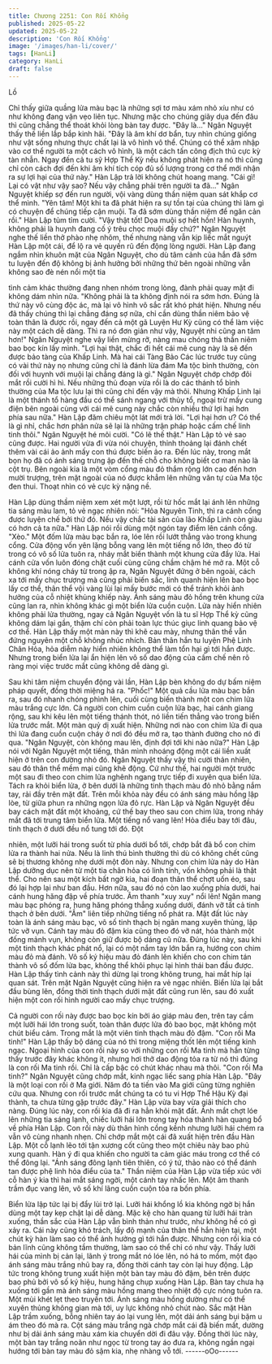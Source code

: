```yaml
---
title: Chương 2251: Con Rối Khổng
published: 2025-05-22
updated: 2025-05-22
description: 'Con Rối Khổng'
image: '/images/han-li/cover/'
tags: [HanLi]
category: HanLi
draft: false
---
```


Lồ

Chỉ thấy giữa quầng lửa màu bạc là những sợi tơ màu xám nhỏ
xíu như có như không đang vặn vẹo liên tục. Nhưng mặc cho
chúng giãy dụa đến đâu thì cũng chẳng thể thoát khỏi lòng bàn
tay được.
"Đây là..." Ngân Nguyệt thấy thế liền lắp bắp kinh hãi.
"Đây là âm khí dơ bẩn, tuy nhìn chúng giống như vật sống nhưng
thực chất lại là vô hình vô thể. Chúng có thể xâm nhập vào cơ thể
người ta một cách vô hình, là một cách tấn công địch thủ cực kỳ
tàn nhẫn. Ngay đến cả tu sỹ Hợp Thể Kỳ nếu không phát hiện ra
nó thì cũng chỉ còn cách đợi đến khi âm khí tích cóp đủ số lượng
trong cơ thể mới nhận ra sự lợi hại của thứ này." Hàn Lập trả lời
không chút hoang mang.
"Cái gì! Lại có vật như vậy sao? Nếu vậy chẳng phải trên người ta
đã..." Ngân Nguyệt khiếp sợ đến run người, vội vàng dùng thần
niệm quan sát khắp cơ thể mình.
"Yên tâm! Một khi ta đã phát hiện ra sự tồn tại của chúng thì làm
gì có chuyện để chúng tiếp cận muội. Ta đã sớm dùng thần niệm
để ngăn cản rồi." Hàn Lập tủm tỉm cười.
"Vậy thật tốt! Dọa muội sợ hết hồn! Hàn huynh, không phải là
huynh đang cố ý trêu chọc muội đấy chứ?" Ngân Nguyệt nghe thế
liền thở phào nhẹ nhõm, thế nhưng nàng vẫn kịp liếc mắt nguýt
Hàn Lập một cái, để lộ ra vẻ quyến rũ đến động lòng người.
Hàn Lập đang ngắm nhìn khuôn mặt của Ngân Nguyệt, cho dù
tâm cảnh của hắn đã sớm tu luyện đến độ không bị ảnh hưởng
bởi những thứ bên ngoài những vẫn không sao đè nén nổi một tia

tình cảm khác thường đang nhen nhóm trong lòng, đành phải
quay mặt đi không dám nhìn nữa.
"Không phải là ta không định nói ra sớm hơn. Đúng là thứ này vô
cùng độc ác, mà lại vô hình vô sắc rất khó phát hiện. Nhưng nếu
đã thấy chúng thì lại chẳng đáng sợ nữa, chỉ cần dùng thần niêm
bảo vệ toàn thân là được rồi, ngay đến cả một gã Luyện Hư Kỳ
cũng có thể làm việc này một cách dễ dàng.
Thì ra nó đơn giản như vậy, Nguyệt nhi cũng an tâm hơn!" Ngân
Nguyệt nghe vậy liền mừng rỡ, nàng mau chóng thả thần niêm
bao bọc kín lấy mình.
"Lợi hại thật, chắc đi hết cái mê cung này là sẽ đến được bảo tàng
của Khấp Linh. Mà hai cái Tàng Bảo Các lúc trước tuy cũng có vài
thứ này nọ nhưng cũng chỉ là đánh lừa đám Ma tộc bình thường,
còn đối với huynh với muội lại chẳng đáng là gì." Ngân Nguyệt
chớp chớp đôi mắt rồi cười hì hì.
Nếu những thủ đoạn vừa rồi là do các thánh tổ bình thường của
Ma tộc lưu lại thì cũng chỉ đến vậy mà thôi. Nhưng Khấp Linh lại
là một thánh tổ hàng đầu có thể sánh ngang với thủy tổ, ngoại trừ
mấy cung điện bên ngoài cùng với cái mê cung này chắc còn
nhiều thứ lợi hại hơn phía sau nữa." Hàn Lập đăm chiêu một lát
mới trả lời.
"Lợi hại hơn ư? Có thể là gì nhỉ, chắc hơn phân nửa sẽ lại là
những trận pháp hoặc cấm chế linh tinh thôi." Ngân Nguyệt hé
môi cười.
"Có lẽ thế thật." Hàn Lập tỏ vẻ sao cũng được.
Hai người vừa đi vừa nói chuyện, thỉnh thoảng lại đánh chết thêm
vài cái ảo ảnh mấy con thú được biến ảo ra.
Đến lúc này, trong mắt bọn họ đã có ánh sáng trưng ập đến thế
chỗ cho không biết cơ man nào là cột trụ. Bên ngoài kia là một
vòm cổng màu đỏ thắm rộng lớn cao đến hơn mười trượng, trên
mặt ngoài của nó được khẳm lên những văn tự của Ma tộc đen
thui. Thoạt nhìn có vẻ cực kỳ nặng nề.

Hàn Lập dùng thầm niệm xem xét một lượt, rồi từ hốc mắt lại ánh
lên những tia sáng màu lam, tỏ vẻ ngạc nhiên nói:
"Hỏa Nguyên Tinh, thì ra cánh cổng được luyện chế bởi thứ đó.
Nếu vậy chắc tài sản của lão Khấp Linh còn giàu có hơn cả ta
nữa." Hàn Lập nói rồi dùng một ngón tay điểm lên cánh cổng.
"Xèo." Một đốm lửa màu bạc bắn ra, lóe lên rồi lướt thẳng vào
trong khung cổng.
Cửa động vốn yên lặng bỗng vang lên một tiếng nổ lớn, theo đó
từ trong có vô số lửa tuôn ra, nháy mắt biến thành một khung cửa
đầy lửa.
Hai cánh cửa vốn luôn đóng chặt cuối cùng cũng chầm chậm hé
mở ra.
Một cỗ không khí nóng cháy từ trong ập ra, Ngân Nguyệt đứng ở
bên ngoài, cách xa tới mấy chục trượng mà cũng phải biến sắc,
linh quanh hiện lên bao bọc lấy cơ thể, thân thể vội vàng lùi lại
mấy bước mới có thể tránh khỏi ảnh hưởng của cỗ nhiệt khủng
khiếp này.
Ánh sáng màu đỏ hồng trên khung cửa cũng lan ra, nhìn không
khác gì một biển lửa cuồn cuộn.
Lửa này hiển nhiên không phải lửa thường, ngay cả Ngân Nguyệt
vốn là tu sĩ Hợp Thể kỳ cũng không dám lại gần, thậm chí còn
phải toàn lực thúc giục linh quang bảo vệ cơ thể.
Hàn Lập thấy một màn này thì khẽ cau mày, nhưng thân thể vẫn
đứng nguyên một chỗ không nhúc nhích.
Bản thân hắn tu luyện Phệ Linh Chân Hỏa, hỏa diễm này hiển
nhiên không thể làm tổn hại gì tới hắn được.
Nhưng trong biển lửa lại ẩn hiện lên vô số dao động của cấm chế
nên rõ ràng mọi việc trước mắt cũng không dễ dàng gì.

Sau khi tâm niệm chuyển động vài lần, Hàn Lập bèn không do dự
bấm niệm pháp quyết, đồng thời miệng há ra.
"Phốc!"
Một quả cầu lửa màu bạc bắn ra, sau đó nhanh chóng phình lên,
cuối cùng biến thành một con chim lửa màu trắng cực lớn.
Cả người con chim cuồn cuộn lửa bạc, hai cánh giang rộng, sau
khi kêu lên một tiếng thánh thót, nó liền tiến thẳng vào trong biển
lửa trước mắt.
Một màn quỷ dị xuất hiện.
Những nơi nào con chim lửa đi qua thì lửa đang cuồn cuộn cháy ở
nơi đó đều mở ra, tạo thành đường cho nó đi qua.
"Ngân Nguyệt, còn không mau lên, định đợi tới khi nào nữa?" Hàn
Lập nói với Ngân Nguyệt một tiếng, thân mình nhoáng động một
cái liền xuất hiện ở trên con đường nhỏ đó.
Ngân Nguyệt thấy vậy thì cười thản nhiên, sau đó thân thể mềm
mại cũng khẽ động.
Cứ như thế, hai người một trước một sau đi theo con chim lửa
nghênh ngang trực tiếp đi xuyên qua biển lửa.
Tách ra khỏi biển lửa, ở bên dưới là những tinh thạch màu đỏ nhỏ
bằng nắm tay, rải đầy trên mặt đất.
Trên mỗi khỏa này đều có ánh sáng màu hồng lập lòe, từ giữa
phun ra những ngọn lửa đỏ rực.
Hàn Lập và Ngân Nguyệt đều bay cách mặt đất một khoảng, cứ
thế bay theo sau con chim lửa, trong nháy mắt đã tới trung tâm
biển lửa.
Một tiếng nổ vang lên!
Hỏa điểu bay tới đâu, tinh thạch ở dưới đều nổ tung tới đó. Đột

nhiên, một lưỡi hái trong suốt từ phía dưới bổ tới, chớp bắt đã bổ
con chim lửa ra thành hai nửa.
Nếu là linh thú bình thường thì dù có không chết cũng sẽ bị
thương không nhẹ dưới một đòn này.
Nhưng con chim lửa này do Hàn Lập dưỡng dục nên từ một tia
chân hỏa có linh tính, vốn không phải là thật thể. Cho nên sau
một kích bất ngờ kia, hai đoạn thân thể chợt uốn éo, sau đó lại
hợp lại như ban đầu.
Hơn nữa, sau đó nó còn lao xuống phía dưới, hai cánh hung hăng
đập về phía trước.
Âm thanh "xuy xuy" nổi lên!
Ngân mang màu bạc phóng ra, hung hăng phóng thẳng xuống
dưới, đánh vỡ tất cả tinh thạch ở bên dưới.
"Ầm" liên tiếp những tiếng nổ phát ra.
Mặt đất lúc này toàn là ánh sáng màu bạc, vô số tinh thạch bị
ngân mang xuyên thủng, lập tức vỡ vụn.
Cánh tay màu đỏ đậm kia cũng theo đó vỡ nát, hóa thành một
đống mảnh vụn, không còn giữ được bộ dáng cũ nữa.
Đúng lúc này, sau khi một tinh thạch khác phát nổ, lại có một nắm
tay lớn bắn ra, hướng con chim màu đỏ mà đánh. Vô số ký hiệu
màu đỏ đánh lên khiến cho con chim tán thành vô số đốm lửa
bạc, không thể khôi phục lại hình thái ban đầu được.
Hàn Lập thấy tình cảnh này thì dừng lại trong không trung, hai
mắt híp lại quan sát.
Trên mặt Ngân Nguyệt cũng hiện ra vẻ ngạc nhiên.
Biển lửa lại bắt đầu bùng lên, đồng thời tinh thạch dưới mặt đất
cũng run lên, sau đó xuất hiện một con rối hình người cao mấy
chục trượng.

Cả người con rối này được bao bọc kín bởi áo giáp màu đen, trên
tay cầm một lưỡi hái lớn trong suốt, toàn thân được lửa đỏ bao
bọc, mặt không một chút biểu cảm. Trong mắt là một viên tinh
thạch màu đỏ đậm.
"Con rối Ma tinh!" Hàn Lập thấy bộ dáng của nó thì trong miệng
thốt lên một tiếng kinh ngạc.
Ngoại hình của con rối này so với những con rối Ma tinh mà hắn
từng thấy trước đây khác không ít, nhưng hơi thở dao động tỏa ra
từ nó thì đúng là con rối Ma tinh rồi. Chỉ là cấp bậc có chút khác
nhau mà thôi.
"Con rối Ma tinh?" Ngân Nguyệt cũng chớp mắt, kinh ngạc liếc
sang phía Hàn Lập.
"Đây là một loại con rối ở Ma giới. Năm đó ta tiến vào Ma giới
cũng từng nghiên cứu qua. Nhưng con rối trước mắt chúng ta có
tu vi Hợp Thể Hậu Kỳ đại thành, ta chưa từng gặp trước đây."
Hàn Lập vừa bay vừa giải thích cho nàng.
Đúng lúc này, con rối kia đã đi ra hẳn khỏi mặt đất. Ánh mắt chợt
lóe lên những tia sáng lạnh, chiếc lưỡi hái lớn trong tay hóa thành
hàn quang bổ về phía Hàn Lập.
Con rối này dù thân hình cồng kềnh nhưng lưỡi hái chém ra vẫn
vô cùng nhanh nhẹn. Chỉ chớp mắt một cái đã xuất hiện trên đầu
Hàn Lập. Một cỗ lạnh lẽo tới tận xương cốt cũng theo một chiêu
này bao phủ xung quanh.
Hàn ý đi qua khiến cho người ta cảm giác máu trong cơ thể có thể
đông lại.
"Ánh sáng đông lạnh tiên thiên, có ý tứ, thảo nào có thể đánh tan
được phệ linh hỏa điểu của ta." Thần niệm của Hàn Lập vừa tiếp
xúc với cỗ hàn ý kia thì hai mắt sáng ngời, một cánh tay nhấc lên.
Một âm thanh trầm đục vang lên, vô số khí lãng cuồn cuộn tỏa ra
bốn phía.

Biển lửa lập tức lại bị đẩy lùi trở lại.
Lưỡi hái khổng lồ kia không ngờ bị hắn dùng một tay kẹp chặt lại
dễ dàng.
Mặc kệ cho hàn quang từ lưỡi hái tràn xuống, thần sắc của Hàn
Lập vẫn bình thản như trước, như không hề có gì xảy ra.
Cái này cũng khó trách, lấy độ mạnh của thân thể hắn hiện tại,
một chút kỳ hàn làm sao có thể ảnh hưởng gì tới hắn được.
Nhưng con rối kia có bản lĩnh cũng không tầm thường, làm sao
có thể chỉ có như vậy. Thấy lưỡi hái của mình bị cản lại, lãnh ý
trong mắt nó lóe lên, nó há to mồm, một đạo ánh sáng màu trắng
nhũ bay ra, đồng thời cánh tay còn lại huy động. Lập tức trong
không trung xuất hiện một bàn tay màu đỏ đậm, bên trên được
bao phủ bởi vô số ký hiệu, hung hăng chụp xuống Hàn Lập.
Bàn tay chưa hạ xuống tới gần mà ánh sáng màu hồng mang
theo nhiệt độ cực nóng tuôn ra. Một mùi khét lẹt theo truyền tới.
Ánh sáng màu hồng dường như có thể xuyên thủng không gian
mà tới, uy lực không nhỏ chút nào.
Sắc mặt Hàn Lập trầm xuống, bỗng nhiên tay áo lại vung lên, một
dải ánh sáng bụi bặm u ám theo đó mà ra.
Cột sáng màu trắng ngà chớp mắt cái đã biến mất, dường như bị
dải ánh sáng màu xám kia chuyển dời đi đâu vậy.
Đồng thời lúc này, một bàn tay trắng noãn như ngọc từ trong tay
áo đưa ra, không ngần ngại hướng tới bàn tay màu đỏ sậm kia,
nhẹ nhàng vỗ tới.
------oOo------
